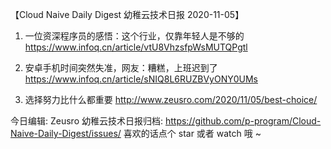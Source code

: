 【Cloud Naive Daily Digest 幼稚云技术日报 2020-11-05】

1. 一位资深程序员的感悟：这个行业，仅靠年轻人是不够的
https://www.infoq.cn/article/vtU8VhzsfpWsMUTQPgtl

2. 安卓手机时间突然失准，网友：糟糕，上班迟到了
https://www.infoq.cn/article/sNIQ8L6RUZBVyONY0UMs

3. 选择努力比什么都重要
http://www.zeusro.com/2020/11/05/best-choice/

今日编辑: Zeusro
幼稚云技术日报归档: 
https://github.com/p-program/Cloud-Naive-Daily-Digest/issues/
喜欢的话点个 star 或者 watch 哦 ~
